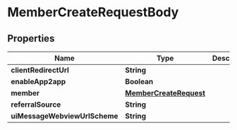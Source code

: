 

# MemberCreateRequestBody


## Properties

Name | Type | Description | Notes
------------ | ------------- | ------------- | -------------
**clientRedirectUrl** | **String** |  |  [optional]
**enableApp2app** | **Boolean** |  |  [optional]
**member** | [**MemberCreateRequest**](MemberCreateRequest.md) |  |  [optional]
**referralSource** | **String** |  |  [optional]
**uiMessageWebviewUrlScheme** | **String** |  |  [optional]



